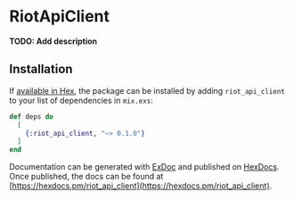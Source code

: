# RiotApiClient

**TODO: Add description**

## Installation

If [available in Hex](https://hex.pm/docs/publish), the package can be installed
by adding `riot_api_client` to your list of dependencies in `mix.exs`:

```elixir
def deps do
  [
    {:riot_api_client, "~> 0.1.0"}
  ]
end
```

Documentation can be generated with [ExDoc](https://github.com/elixir-lang/ex_doc)
and published on [HexDocs](https://hexdocs.pm). Once published, the docs can
be found at [https://hexdocs.pm/riot_api_client](https://hexdocs.pm/riot_api_client).

